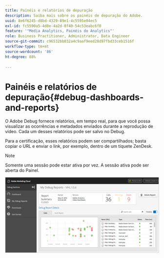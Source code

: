 ```yaml
---
title: Painéis e relatórios de depuração
description: Saiba mais sobre os painéis de depuração do Adobe.
uuid: 8e6f6245-d8bd-4329-89e1-4c5595e04ec5
exl-id: fc5590a5-4d0e-4a2d-8f40-54c53eabc6f0
feature: '"Media Analytics, Painéis do Analytics"'
role: Business Practitioner, Administrator, Data Engineer
source-git-commit: c96532bb032a4c9aaf9eed28d97fbd33ceb1516f
workflow-type: tm+mt
source-wordcount: '86'
ht-degree: 88%

---
```


# Painéis e relatórios de depuração{#debug-dashboards-and-reports}

O Adobe Debug fornece relatórios, em tempo real, para que você possa visualizar as ocorrências e metadados enviados durante a reprodução de vídeo. Cada um desses relatórios pode ser salvo no Debug.

Para a certificação, esses relatórios podem ser compartilhados; basta copiar o URL e enviar o link, por exemplo, dentro de um tíquete ZenDesk.

>[!NOTE]
>
>Somente uma sessão pode estar ativa por vez. A sessão ativa pode ser aberta do Painel.

![](assets/debug-dashboard.png)
